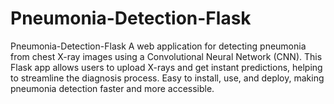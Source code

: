 # Pneumonia-Detection-Flask
Pneumonia-Detection-Flask A web application for detecting pneumonia from chest X-ray images using a Convolutional Neural Network (CNN). This Flask app allows users to upload X-rays and get instant predictions, helping to streamline the diagnosis process. Easy to install, use, and deploy, making pneumonia detection faster and more accessible.
